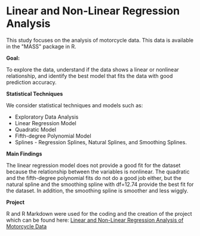 # Linear and Non-Linear Regression Analysis

This study focuses on the analysis of motorcycle data. This data is available in the "MASS" package in R.


**Goal:** 

To explore the data, understand if the data shows a linear or nonlinear relationship, and identify the best model that fits the data with good prediction accuracy. 


**Statistical Techniques**

We consider statistical techniques and models such as:
* Exploratory Data Analysis
* Linear Regression Model
* Quadratic Model
* Fifth-degree Polynomial Model
* Splines - Regression Splines, Natural Splines, and Smoothing Splines.

**Main Findings**

The linear regression model does not provide a good fit for the dataset because the relationship between the variables is nonlinear. The quadratic and the fifth-degree polynomial fits do not do a good job either, but the natural spline and the smoothing spline with df=12.74 provide the best fit for the dataset. In addition, the smoothing spline is smoother and less wiggly.

**Project**

R and R Markdown were used for the coding and the creation of the project which can be found here: [Linear and Non-Linear Regression Analysis of Motorcycle Data](https://rpubs.com/Saidat/Linear_and_Non_Linear_Regression_Analysis)
